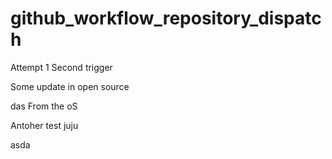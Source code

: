 # github_workflow_repository_dispatch

Attempt 1
Second trigger


Some update in open source

das
From the oS

Antoher test
juju

asda

